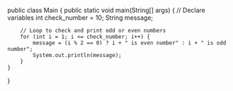 public class Main {
    public static void main(String[] args) {
        // Declare variables
        int check_number = 10;
        String message;

        // Loop to check and print odd or even numbers
        for (int i = 1; i <= check_number; i++) {
            message = (i % 2 == 0) ? i + " is even number" : i + " is odd number";
            System.out.println(message);
        }
    }
}
